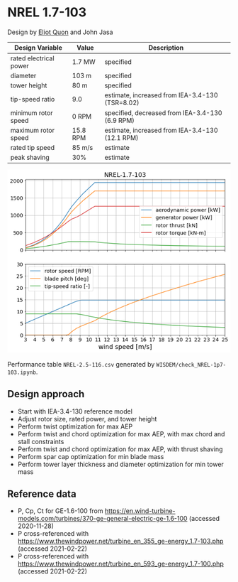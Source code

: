 # NREL 1.7-103

Design by [Eliot Quon](mailto:eliot.quon@nrel.gov) and John Jasa

| Design Variable        | Value    | Description |
| ---------------------- | -------- | ----------- |
| rated electrical power | 1.7 MW   | specified |
| diameter               | 103 m    | specified |
| tower height           | 80 m     | specified |
| tip-speed ratio        | 9.0      | estimate, increased from IEA-3.4-130 (TSR=8.02) |
| minimum rotor speed    | 0 RPM    | specified, decreased from IEA-3.4-130 (6.9 RPM) |
| maximum rotor speed    | 15.8 RPM | estimate, increased from IEA-3.4-130 (12.1 RPM) |
| rated tip speed        | 85 m/s   | estimate |
| peak shaving           | 30%      | estimate |

![Turbine Performance](WISDEM/figures/NREL-1.7-103_design_overview.png)

Performance table `NREL-2.5-116.csv` generated by `WISDEM/check_NREL-1p7-103.ipynb`.

## Design approach

* Start with IEA-3.4-130 reference model
* Adjust rotor size, rated power, and tower height
* Perform twist optimization for max AEP
* Perform twist and chord optimization for max AEP, with max chord and stall constraints
* Perform twist and chord optimization for max AEP, with thrust shaving
* Perform spar cap optimization for min blade mass
* Perform tower layer thickness and diameter optimization for min tower mass

## Reference data

* P, Cp, Ct for GE-1.6-100 from
  https://en.wind-turbine-models.com/turbines/370-ge-general-electric-ge-1.6-100
  (accessed 2020-11-28)
* P cross-referenced with
  https://www.thewindpower.net/turbine_en_355_ge-energy_1.7-103.php
  (accessed 2021-02-22)
* P cross-referenced with
  https://www.thewindpower.net/turbine_en_593_ge-energy_1.7-100.php
  (accessed 2021-02-22)
